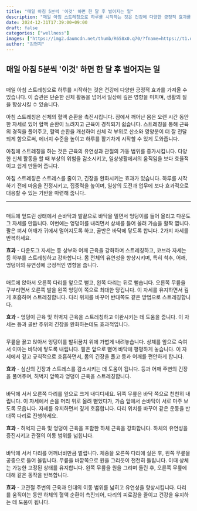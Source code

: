 ```yaml
---
title: "매일 아침 5분씩 '이것' 하면 한 달 후 벌어지는 일"
description: "매일 아침 스트레칭으로 하루를 시작하는 것은 건강에 다양한 긍정적 효과를 가져올 수 있습니다. 이 습관은 단순한 신체 활동을 넘어서 일상에 깊은 영향을 미치며, 생활의 질을 향상시킬 수 있습니다."
date: 2024-12-31T17:39:00+09:00
draft: false
categories: ["wellness"]
images: ["https://img2.daumcdn.net/thumb/R658x0.q70/?fname=https://t1.daumcdn.net/news/202404/07/tenbody/20240407074700361cklm.jpg", "https://t1.daumcdn.net/news/202404/07/tenbody/20240407074701421uegc.gif", "https://t1.daumcdn.net/news/202404/07/tenbody/20240407074701916jvwd.gif", "https://t1.daumcdn.net/news/202404/07/tenbody/20240407074702372jbfl.gif", "https://t1.daumcdn.net/news/202404/07/tenbody/20240407074703198lurz.gif"]
author: "김현지"
---
```


<h2 >매일 아침 5분씩 '이것' 하면 한 달 후 벌어지는 일</h2> <figure ><img src="https://img2.daumcdn.net/thumb/R658x0.q70/?fname=https://t1.daumcdn.net/news/202404/07/tenbody/20240407074700361cklm.jpg" alt=""/></figure> <p>매일 아침 스트레칭으로 하루를 시작하는 것은 건강에 다양한 긍정적 효과를 가져올 수 있습니다. 이 습관은 단순한 신체 활동을 넘어서 일상에 깊은 영향을 미치며, 생활의 질을 향상시킬 수 있습니다.</p> <p>아침 스트레칭은 신체의 혈액 순환을 촉진시킵니다. 잠에서 깨어난 몸은 오랜 시간 동안 한 자세로 있어 혈액 순환이 느려지고 근육이 경직되기 쉽습니다. 스트레칭을 통해 근육의 경직을 풀어주고, 혈액 순환을 개선하여 신체 각 부위로 산소와 영양분이 더 잘 전달되게 함으로써, 에너지 수준을 높이고 하루를 활기차게 시작할 수 있게 도와줍니다.</p> <p>아침에 스트레칭을 하는 것은 근육의 유연성과 관절의 가동 범위를 증가시킵니다. 다양한 신체 활동을 할 때 부상의 위험을 감소시키고, 일상생활에서의 움직임을 보다 효율적이고 쉽게 만들어 줍니다.</p> <p>아침 스트레칭은 스트레스를 줄이고, 긴장을 완화시키는 효과가 있습니다. 하루를 시작하기 전에 마음을 진정시키고, 집중력을 높이며, 일상의 도전과 업무에 보다 효과적으로 대응할 수 있는 기반을 마련해 줍니다.</p> <hr /> <figure ><img src="https://t1.daumcdn.net/news/202404/07/tenbody/20240407074701421uegc.gif" alt=""/></figure> <p>매트에 엎드린 상태에서 손바닥과 발끝으로 바닥을 밀면서 엉덩이를 들어 올리고 다운도그 자세를 만듭니다. 이번에는 엉덩이를 내리면서 상체를 들어 올려 가슴을 활짝 엽니다. 팔은 펴서 어깨가 귀에서 멀어지도록 하고, 골반은 바닥에 닿도록 합니다. 2가지 자세를 반복하세요.</p> <p><strong>효과</strong> - 다운도그 자세는 등 상부와 어깨 근육을 강화하며 스트레칭하고, 코브라 자세는 등 하부를 스트레칭하고 강화합니다. 몸 전체의 유연성을 향상시키며, 특히 척추, 어깨, 엉덩이의 유연성에 긍정적인 영향을 줍니다.</p> <figure ><img src="https://t1.daumcdn.net/news/202404/07/tenbody/20240407074701916jvwd.gif" alt=""/></figure> <p>매트에 앉아서 오른쪽 다리를 앞으로 뻗고, 왼쪽 다리는 뒤로 뻗습니다. 오른쪽 무릎을 구부리면서 오른쪽 발을 왼쪽 엉덩이 쪽으로 최대한 당깁니다. 이 자세를 유지하면서 깊게 호흡하며 스트레칭합니다. 다리 위치를 바꾸어 반대쪽도 같은 방법으로 스트레칭합니다.</p> <p><strong>효과</strong> - 엉덩이 근육 및 허벅지 근육을 스트레칭하고 이완시키는 데 도움을 줍니다. 이 자세는 등과 골반 주위의 긴장을 완화하는데도 효과적입니다.</p> <figure ><img src="https://t1.daumcdn.net/news/202404/07/tenbody/20240407074702372jbfl.gif" alt=""/></figure> <p>무릎을 꿇고 앉아서 엉덩이를 발뒤꿈치 위에 가볍게 내려놓습니다. 상체를 앞으로 숙여서 이마는 바닥에 닿도록 내립니다. 팔은 앞으로 뻗어 바닥에 평평하게 놓습니다. 이 자세에서 깊고 규칙적으로 호흡하면서, 몸의 긴장을 풀고 등과 어깨를 편안하게 합니다.</p> <p><strong>효과</strong> - 심신의 긴장과 스트레스를 감소시키는 데 도움이 됩니다. 등과 어깨 주변의 긴장을 풀어주며, 허벅지 앞쪽과 엉덩이 근육을 스트레칭합니다.</p> <figure ><img src="https://t1.daumcdn.net/news/202404/07/tenbody/20240407074703198lurz.gif" alt=""/></figure> <p>바닥에 서서 오른쪽 다리를 앞으로 크게 내디디세요. 뒤쪽 무릎은 바닥 쪽으로 천천히 내립니다. 이 자세에서 손을 머리 위로 올려 뻗었다가, 가슴 앞에서 손바닥이 서로 마주 보도록 모읍니다. 자세를 유지하면서 깊게 호흡합니다. 다리 위치를 바꾸어 같은 운동을 반대쪽 다리로 진행하세요.</p> <p><strong>효과</strong> - 허벅지 근육 및 엉덩이 근육을 포함한 하체 근육을 강화합니다. 하체의 유연성을 증진시키고 관절의 이동 범위를 넓힙니다.</p> <figure ><img src="https://t1.daumcdn.net/news/202404/07/tenbody/20240407074704191ueaf.gif" alt=""/></figure> <p>바닥에 서서 다리를 어깨너비만큼 벌립니다. 체중을 오른쪽 다리에 실은 후, 왼쪽 무릎을 공중으로 들어 올립니다. 무릎을 바깥쪽으로 원을 그리듯이 천천히 돌립니다. 이때 상체는 가능한 고정된 상태를 유지합니다. 왼쪽 무릎을 원을 그리며 돌린 후, 오른쪽 무릎에 대해 같은 동작을 반복합니다.</p> <p><strong>효과</strong> - 고관절 주변의 근육과 인대의 이동 범위를 넓히고 유연성을 향상시킵니다. 다리를 움직이는 동안 하체의 혈액 순환이 촉진되어, 다리의 피로감을 줄이고 건강을 유지하는 데 도움이 됩니다.</p>